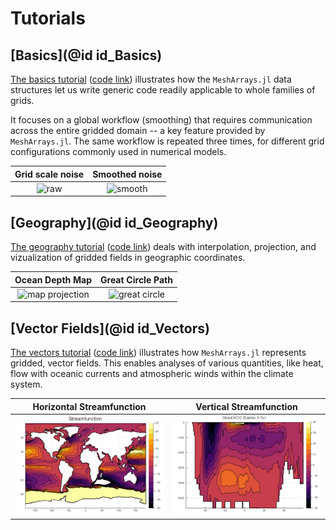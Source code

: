 
# Tutorials

## [Basics](@id id_Basics)

[The basics tutorial](basics.html) ([code link](https://raw.githubusercontent.com/JuliaClimate/MeshArrays.jl/master/examples/basics.jl)) illustrates how the `MeshArrays.jl` data structures let us write generic code readily applicable to whole families of grids. 

It focuses on a global workflow (smoothing) that requires communication across the entire gridded domain -- a key feature provided by `MeshArrays.jl`. 
The same workflow is repeated three times, for different grid configurations commonly used in numerical models.


Grid scale noise           |  Smoothed noise
:------------------------------:|:---------------------------------:
![raw](https://user-images.githubusercontent.com/20276764/118325229-2d883d80-b4d1-11eb-953b-ddbb11bcfe1b.png)  |  ![smooth](https://user-images.githubusercontent.com/20276764/118325093-f31ea080-b4d0-11eb-8c6e-8cd0cc2cc255.png)

## [Geography](@id id_Geography)

[The geography tutorial](geography.html) ([code link](https://raw.githubusercontent.com/JuliaClimate/MeshArrays.jl/master/examples/geography.jl)) deals with interpolation, projection, and vizualization of gridded fields in geographic coordinates. 


Ocean Depth Map          |  Great Circle Path
:------------------------------:|:---------------------------------:
![map projection](https://user-images.githubusercontent.com/20276764/144878637-1412679c-f1e6-4491-a8f1-43d729aa224d.png)  |  ![great circle](https://user-images.githubusercontent.com/20276764/144878668-5b681d5e-79b1-45e0-99d0-f80d2afeba8c.png)


## [Vector Fields](@id id_Vectors)

[The vectors tutorial](vectors.html) ([code link](https://raw.githubusercontent.com/JuliaClimate/MeshArrays.jl/master/examples/vectors.jl)) illustrates how `MeshArrays.jl` represents gridded, vector fields. This enables
 analyses of various quantities, like heat, flow with oceanic currents and atmospheric winds within the climate system. 

Horizontal Streamfunction          |  Vertical Streamfunction
:------------------------------:|:---------------------------------:
![raw](https://github.com/JuliaClimate/Notebooks/raw/master/page/figures/Streamfunction.png)  |  ![smooth](https://github.com/JuliaClimate/Notebooks/raw/master/page/figures/MOC.png)
